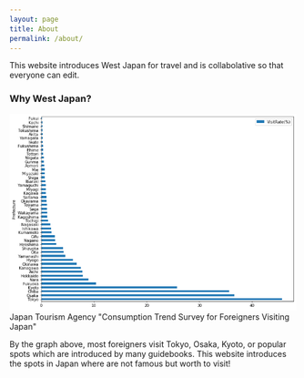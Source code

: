 ```yaml
---
layout: page
title: About
permalink: /about/
---
```


This website introduces West Japan for travel and is collabolative so that everyone can edit.

### Why West Japan?
<img src="visitrate.png" alt="Visit Rate (%)" title="Visit Rate by Pref">
Japan Tourism Agency "Consumption Trend Survey for Foreigners Visiting Japan"

By the graph above, most foreigners visit Tokyo, Osaka, Kyoto, or popular spots which are introduced by many guidebooks. This website introduces the spots in Japan where are not famous but worth to visit!
